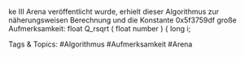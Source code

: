 ke III Arena veröffentlicht wurde, erhielt dieser Algorithmus zur näherungsweisen Berechnung und die
Konstante 0x5f3759df große Aufmerksamkeit:
float Q_rsqrt ( float number )
{
long i;

   Tags & Topics:
   #Algorithmus
   #Aufmerksamkeit
   #Arena